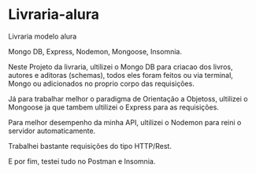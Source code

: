# Livraria-alura
Livraria modelo alura

Mongo DB, Express,  Nodemon, Mongoose, Insomnia.

Neste Projeto da livraria, ultilizei  o Mongo DB para criacao dos livros, autores e aditoras (schemas), todos eles foram feitos ou via terminal, Mongo ou  adicionados no proprio corpo das requisições.

Já para trabalhar melhor o paradigma de Orientação a Objetoss, ultilizei o  Mongoose ja que tambem ultilizei o Express para as requisições.

Para melhor desempenho da minha API, ultilizei o Nodemon para reini o servidor automaticamente.

Trabalhei bastante requisições do tipo HTTP/Rest.

E por fim, testei tudo no Postman e  Insomnia.
